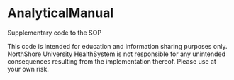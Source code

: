 # AnalyticalManual
Supplementary code to the SOP

This code is intended for education and information sharing purposes only. NorthShore University HealthSystem is not responsible for any  unintended consequences resulting from the implementation thereof. Please use at your own risk.

